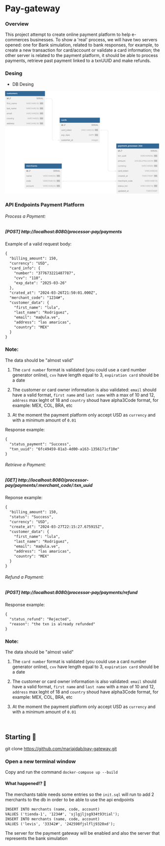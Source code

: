 # Pay-gateway

### Overview

This project attempt to create online payment platform to help e-commerces businesses. To show a 'real' process, we will have two servers opened: one for Bank simulation, related to bank responses, for example, to create a new transaction for card/account or validate a card information; the other server is related to the payment platform, it should be able to process payments, retrieve past payment linked to a txnUUID and make refunds. 

### Desing

- DB Desing

![tables](https://github.com/mariajdab/pay-gateway/blob/main/database-diagrams.svg)




### API Endpoints Payment Platform 

###### Process a Payment: 
##### [POST] http://localhost:8080/processor-pay/payments

Example of a valid request body: 
```
{
  "billing_amount": 150,
  "currency": "USD",
  "card_info": {
    "number": "377673221487787",
    "cvv": "110",
    "exp_date": "2025-03-26"
  },
  "crated_at": "2024-03-26T21:50:01.000Z",
  "merchant_code": "1234#",
  "customer_data": {
    "first_name": "lula",
    "last_name": "Rodriguez",
    "email": "ma@ula.ve",
    "address": "las amaricas",
    "country": "MEX"
  }
}
```

### Note: 

The data should be "almost valid" 

  1. The `card number` format is validated (you could use a card number generator online), `cvv` have length equal to 3, `expiration card` should be a date 

  2. The customer or card owner information is also validated: `email` should have a valid format, `first name` and `last name` with a max of 10 and 12, `address` max leght of 18 and `country` shoud have alpha3Code format, for example: MEX, COL, BRA, etc

  3. At the moment the payment platform only accept USD as `currency` and with a minimum amount of `0.01`

Response example: 

```
{
  "status_payment": "Success",
  "txn_uuid": "6fc49459-81a3-4d00-a163-1356171cf10e"
}
```


###### Retrieve a Payment: 
##### [GET] http://localhost:8080/processor-pay/payments/:merchant_code/:txn_uuid

Reponse example: 
```
{
  "billing_amount": 150,
  "status": "Success",
  "currency": "USD",
  "create_at": "2024-03-27T22:15:27.675915Z",
  "customer_data": {
    "first_name": "lula",
    "last_name": "Rodriguez",
    "email": "ma@ula.ve",
    "address": "las amaricas",
    "country": "MEX"
  }
}
```


###### Refund a Payment: 
##### [POST] http://localhost:8080/processor-pay/payments/refund

Response example: 
```
{
  "status_refund": "Rejected",
  "reason": "the txn is already refunded"
}
```

### Note: 

The data should be "almost valid" 

  1. The `card number` format is validated (you could use a card number generator online), `cvv` have length equal to 3, `expiration card` should be a date 

  2. The customer or card owner information is also validated: `email` should have a valid format, `first name` and `last name` with a max of 10 and 12, `address` max leght of 18 and `country` shoud have alpha3Code format, for example: MEX, COL, BRA, etc

  3. At the moment the payment platform only accept USD as `currency` and with a minimum amount of `0.01`

<br>

## Starting 🚀

git clone https://github.com/mariajdab/pay-gateway.git

### Open a new terminal window 
Copy and run the command ```docker-compose up --build```

#### What happened!? 🚀
The merchants table needs some entries so the `init.sql` will run to add 2 merchants to the db in order to be able to use the api endpoints 
```
INSERT INTO merchants (name, code, account)
VALUES ('tienda-1', '1234#', 'sjlgjljsg934t93tial');
INSERT INTO merchants (name, code, account)
VALUES ('levis', '33342#', '242598fjslflj9320xd');
````
The server for the payment gateway will be enabled and also the server that represents the bank simulation



